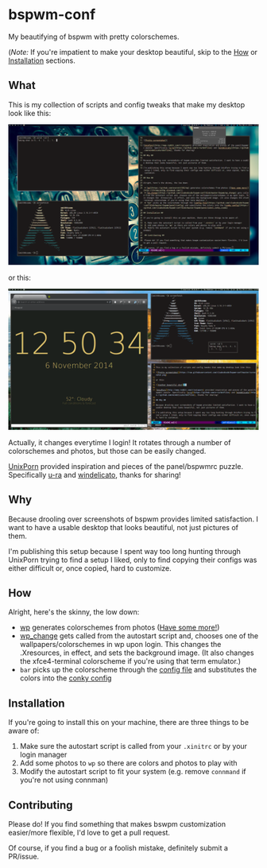 # bspwm-conf #

My beautifying of bspwm with pretty colorschemes.

(*Note:* If you're impatient to make your desktop beautiful, skip to the [How](#how) or [Installation](#installation) sections.

## What ##

This is my collection of scripts and config tweaks that make my desktop look like this:

![Pretty screentshot](https://raw.githubusercontent.com/cloakedcode/bspwm-conf/master/screenshot.png)

or this:

![Another beautiful shot](https://raw.githubusercontent.com/cloakedcode/bspwm-conf/master/screenshot2.png)

Actually, it changes everytime I login! It rotates through a number of colorschemes and photos, but those can be easily changed.

[UnixPorn](http://www.reddit.com/r/unixporn) provided inspiration and pieces of the panel/bspwmrc puzzle. Specifically [u-ra](https://github.com/u-ra/dotfiles) and [windelicato](https://github.com/windelicato/dotfiles), thanks for sharing!

## Why ##

Because drooling over screenshots of bspwm provides limited satisfaction. I want to have a usable desktop that looks beautiful, not just pictures of them.

I'm publishing this setup because I spent way too long hunting through UnixPorn trying to find a setup I liked, only to find copying their configs was either difficult or, once copied, hard to customize.

## How ##

Alright, here's the skinny, the low down:

 * [wp](https://github.com/everett1992/wp) generates colorschemes from photos ([Have some more!](http://chromecastbg.alexmeub.com/))
 * [wp_change](https://github.com/cloakedcode/bspwm-conf/blob/master/bspwm/wp_change) gets called from the autostart script and, chooses one of the wallpapers/colorschemes in wp upon login. This changes the .Xresources, in effect, and sets the background image. (It also changes the xfce4-terminal colorscheme if you're using that term emulator.)
 * `bar` picks up the colorscheme through the [config file](https://github.com/cloakedcode/bspwm-conf/blob/master/bspwm/panel/config) and substitutes the colors into the [conky config](https://github.com/cloakedcode/bspwm-conf/blob/master/bspwm/panel/panel_conky_cosmo)

## Installation ##

If you're going to install this on your machine, there are three things to be aware of:

 1. Make sure the autostart script is called from your `.xinitrc` or by your login manager
 2. Add some photos to `wp` so there are colors and photos to play with
 3. Modify the autostart script to fit your system (e.g. remove `connmand` if you're not using connman)

## Contributing ##

Please do! If you find something that makes bswpm customization easier/more flexible, I'd love to get a pull request.

Of course, if you find a bug or a foolish mistake, definitely submit a PR/issue.
